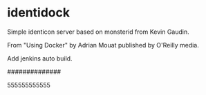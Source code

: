 identidock
==========

Simple identicon server based on monsterid from Kevin Gaudin.

From "Using Docker" by Adrian Mouat published by O'Reilly media.

Add jenkins auto build.

##############


555555555555
